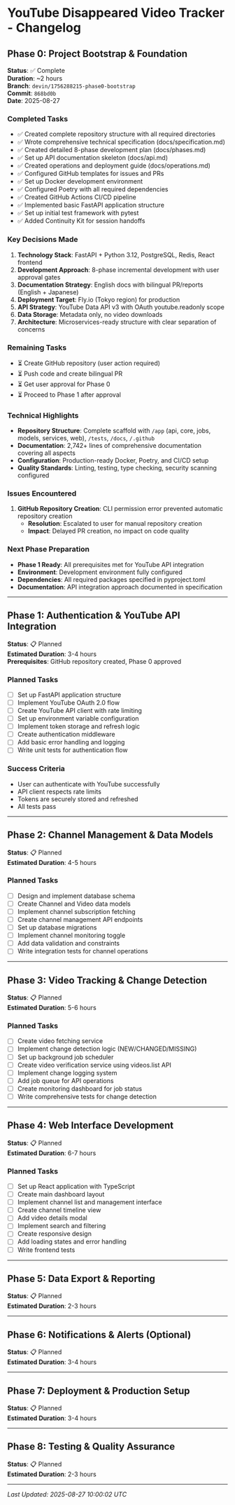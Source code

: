 # YouTube Disappeared Video Tracker - Changelog

## Phase 0: Project Bootstrap & Foundation
**Status**: ✅ Complete  
**Duration**: ~2 hours  
**Branch**: `devin/1756288215-phase0-bootstrap`  
**Commit**: `868bd0b`  
**Date**: 2025-08-27

### Completed Tasks
- ✅ Created complete repository structure with all required directories
- ✅ Wrote comprehensive technical specification (docs/specification.md)
- ✅ Created detailed 8-phase development plan (docs/phases.md)
- ✅ Set up API documentation skeleton (docs/api.md)
- ✅ Created operations and deployment guide (docs/operations.md)
- ✅ Configured GitHub templates for issues and PRs
- ✅ Set up Docker development environment
- ✅ Configured Poetry with all required dependencies
- ✅ Created GitHub Actions CI/CD pipeline
- ✅ Implemented basic FastAPI application structure
- ✅ Set up initial test framework with pytest
- ✅ Added Continuity Kit for session handoffs

### Key Decisions Made
1. **Technology Stack**: FastAPI + Python 3.12, PostgreSQL, Redis, React frontend
2. **Development Approach**: 8-phase incremental development with user approval gates
3. **Documentation Strategy**: English docs with bilingual PR/reports (English + Japanese)
4. **Deployment Target**: Fly.io (Tokyo region) for production
5. **API Strategy**: YouTube Data API v3 with OAuth youtube.readonly scope
6. **Data Storage**: Metadata only, no video downloads
7. **Architecture**: Microservices-ready structure with clear separation of concerns

### Remaining Tasks
- ⏳ Create GitHub repository (user action required)
- ⏳ Push code and create bilingual PR
- ⏳ Get user approval for Phase 0
- ⏳ Proceed to Phase 1 after approval

### Technical Highlights
- **Repository Structure**: Complete scaffold with `/app` (api, core, jobs, models, services, web), `/tests`, `/docs`, `/.github`
- **Documentation**: 2,742+ lines of comprehensive documentation covering all aspects
- **Configuration**: Production-ready Docker, Poetry, and CI/CD setup
- **Quality Standards**: Linting, testing, type checking, security scanning configured

### Issues Encountered
1. **GitHub Repository Creation**: CLI permission error prevented automatic repository creation
   - **Resolution**: Escalated to user for manual repository creation
   - **Impact**: Delayed PR creation, no impact on code quality

### Next Phase Preparation
- **Phase 1 Ready**: All prerequisites met for YouTube API integration
- **Environment**: Development environment fully configured
- **Dependencies**: All required packages specified in pyproject.toml
- **Documentation**: API integration approach documented in specification

---

## Phase 1: Authentication & YouTube API Integration
**Status**: 📋 Planned  
**Estimated Duration**: 3-4 hours  
**Prerequisites**: GitHub repository created, Phase 0 approved

### Planned Tasks
- [ ] Set up FastAPI application structure
- [ ] Implement YouTube OAuth 2.0 flow
- [ ] Create YouTube API client with rate limiting
- [ ] Set up environment variable configuration
- [ ] Implement token storage and refresh logic
- [ ] Create authentication middleware
- [ ] Add basic error handling and logging
- [ ] Write unit tests for authentication flow

### Success Criteria
- User can authenticate with YouTube successfully
- API client respects rate limits
- Tokens are securely stored and refreshed
- All tests pass

---

## Phase 2: Channel Management & Data Models
**Status**: 📋 Planned  
**Estimated Duration**: 4-5 hours

### Planned Tasks
- [ ] Design and implement database schema
- [ ] Create Channel and Video data models
- [ ] Implement channel subscription fetching
- [ ] Create channel management API endpoints
- [ ] Set up database migrations
- [ ] Implement channel monitoring toggle
- [ ] Add data validation and constraints
- [ ] Write integration tests for channel operations

---

## Phase 3: Video Tracking & Change Detection
**Status**: 📋 Planned  
**Estimated Duration**: 5-6 hours

### Planned Tasks
- [ ] Create video fetching service
- [ ] Implement change detection logic (NEW/CHANGED/MISSING)
- [ ] Set up background job scheduler
- [ ] Create video verification service using videos.list API
- [ ] Implement change logging system
- [ ] Add job queue for API operations
- [ ] Create monitoring dashboard for job status
- [ ] Write comprehensive tests for change detection

---

## Phase 4: Web Interface Development
**Status**: 📋 Planned  
**Estimated Duration**: 6-7 hours

### Planned Tasks
- [ ] Set up React application with TypeScript
- [ ] Create main dashboard layout
- [ ] Implement channel list and management interface
- [ ] Create channel timeline view
- [ ] Add video details modal
- [ ] Implement search and filtering
- [ ] Create responsive design
- [ ] Add loading states and error handling
- [ ] Write frontend tests

---

## Phase 5: Data Export & Reporting
**Status**: 📋 Planned  
**Estimated Duration**: 2-3 hours

---

## Phase 6: Notifications & Alerts (Optional)
**Status**: 📋 Planned  
**Estimated Duration**: 3-4 hours

---

## Phase 7: Deployment & Production Setup
**Status**: 📋 Planned  
**Estimated Duration**: 3-4 hours

---

## Phase 8: Testing & Quality Assurance
**Status**: 📋 Planned  
**Estimated Duration**: 2-3 hours

---

*Last Updated: 2025-08-27 10:00:02 UTC*

